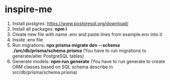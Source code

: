 # inspire-me

1. Install postgres: https://www.postgresql.org/download/
2. Install all packages: **npm i**
3. Create new file with name .env and paste lines from example.env into it
4. Inside .env file
5. Run migrations: **npx prisma migrate dev --schema ./src/db/prisma/schema.prisma** (You have to run migrations to generate/alter PostgreSQL tables)
6. Generate models: **npm run generate** (You have to run generate to create ORM classes based on SQL schema describe in src/db/prisma/schema.prisma)
